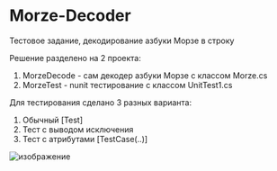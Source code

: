 # Morze-Decoder
Тестовое задание, декодирование азбуки Морзе в строку

Решение разделено на 2 проекта:
1) MorzeDecode - сам декодер азбуки Морзе с классом Morze.cs
2) MorzeTest - nunit тестирование с классом UnitTest1.cs

Для тестирования сделано 3 разных варианта:
1) Обычный [Test]
2) Тест с выводом исключения
3) Тест с атрибутами [TestCase(..)]

![изображение](https://user-images.githubusercontent.com/84410667/118878060-d5e63980-b8f7-11eb-8789-a5b085cba001.png)

